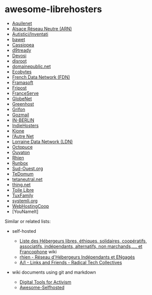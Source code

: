 # awesome-librehosters

* [Aquilenet](http://www.aquilenet.fr/)
* [Alsace Réseau Neutre (ARN)](http://arn-fai.net/)
* [Autistici/Inventati](http://www.autistici.org/en/index.html)
* [bawet](http://www.bawet.org/index/pmwiki.php)
* [Cassiopea](http://www.cassiopea.org/)
* [d9tready](https://d9tready.com/)
* [Devosi](https://www.devosi.org/)
* [disroot](https://disroot.org/)
* [domainepublic.net](http://www.domainepublic.net/)
* [Ecobytes](https://co-munity.net/ecobytes)
* [French Data Network (FDN)](http://www.fdn.fr/)
* [Framasoft](http://www.framasoft.net/)
* [Fripost](https://fripost.org/english/)
* [FranceServe](http://www.franceserv.fr/)
* [GlobeNet](http://globenet.org/)
* [Greenhost](https://greenhost.net/)
* [Grifon](https://grifon.fr/)
* [Gozmail](https://gozmail.bzh/)
* [IN-BERLIN](https://www.in-berlin.de)
* [IndieHosters](https://indiehosters.net/)
* [Kione](https://kione.de/)
* [l’Autre Net](http://www.lautre.net/)
* [Lorraine Data Network (LDN)](http://ldn-fai.net/)
* [Octopuce](https://www.octopuce.fr/)
* [Ouvaton](http://ouvaton.coop/)
* [Rhien](http://www.rhien.org/)
* [Runbox](https://runbox.com/)
* [Sud-Ouest.org](https://www.sud-ouest.org/)
* [TeDomum](https://www.tedomum.net/)
* [tetaneutral.net](http://tetaneutral.net/)
* [thing.net](http://thing.net/)
* [Toile Libre](http://www.toile-libre.org/)
* [TuxFamily](http://tuxfamily.org/)
* [systemli.org](https://www.systemli.org/)
* [WebHostingCoop](http://www.webhosting.coop/)
* [YouNameIt]

Similar or related lists:

* self-hosted

  - [Liste des Hébergeurs libres, éthiques, solidaires, coopératifs, associatifs, indépendants, alternatifs, non marchands,.... et Francophone](http://www.hebergeurslibres.net/wakka.php?wiki=listehebergeurs) wiki
  - [rhien - Réseau d'Hébergeurs Indépendants et ENgagés](http://www.rhien.org/Hebergeurs,59.html)
  - [A/I - Links and Friends - Radical Tech Collectives](http://www.autistici.org/en/links.html)

* wiki documents using git and markdown

  - [Digital Tools for Activism](https://github.com/drewrwilson/toolsforactivism)
  - [Awesome-Selfhosted](https://github.com/Kickball/awesome-selfhosted)
